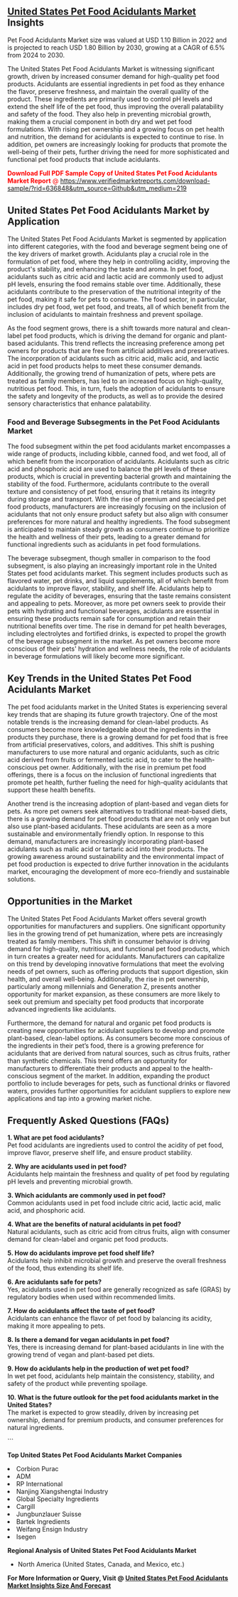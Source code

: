 <h2><a href="https://www.verifiedmarketreports.com/download-sample/?rid=636848&amp;utm_source=Github&amp;utm_medium=219" target="_blank">United States Pet Food Acidulants Market</a> Insights</h2><p>Pet Food Acidulants Market size was valued at USD 1.10 Billion in 2022 and is projected to reach USD 1.80 Billion by 2030, growing at a CAGR of 6.5% from 2024 to 2030.</p><p> <p>The United States Pet Food Acidulants Market is witnessing significant growth, driven by increased consumer demand for high-quality pet food products. Acidulants are essential ingredients in pet food as they enhance the flavor, preserve freshness, and maintain the overall quality of the product. These ingredients are primarily used to control pH levels and extend the shelf life of the pet food, thus improving the overall palatability and safety of the food. They also help in preventing microbial growth, making them a crucial component in both dry and wet pet food formulations. With rising pet ownership and a growing focus on pet health and nutrition, the demand for acidulants is expected to continue to rise. In addition, pet owners are increasingly looking for products that promote the well-being of their pets, further driving the need for more sophisticated and functional pet food products that include acidulants. <p><span class=""><span style="color: #ff0000;"><strong>Download Full PDF Sample Copy of United States Pet Food Acidulants Market Report</strong> @ </span><a href="https://www.verifiedmarketreports.com/download-sample/?rid=636848&amp;utm_source=Github&amp;utm_medium=219" target="_blank">https://www.verifiedmarketreports.com/download-sample/?rid=636848&amp;utm_source=Github&amp;utm_medium=219</a></span></p></p> <h2>United States Pet Food Acidulants Market by Application</h2> <p>The United States Pet Food Acidulants Market is segmented by application into different categories, with the food and beverage segment being one of the key drivers of market growth. Acidulants play a crucial role in the formulation of pet food, where they help in controlling acidity, improving the product's stability, and enhancing the taste and aroma. In pet food, acidulants such as citric acid and lactic acid are commonly used to adjust pH levels, ensuring the food remains stable over time. Additionally, these acidulants contribute to the preservation of the nutritional integrity of the pet food, making it safe for pets to consume. The food sector, in particular, includes dry pet food, wet pet food, and treats, all of which benefit from the inclusion of acidulants to maintain freshness and prevent spoilage. <p>As the food segment grows, there is a shift towards more natural and clean-label pet food products, which is driving the demand for organic and plant-based acidulants. This trend reflects the increasing preference among pet owners for products that are free from artificial additives and preservatives. The incorporation of acidulants such as citric acid, malic acid, and lactic acid in pet food products helps to meet these consumer demands. Additionally, the growing trend of humanization of pets, where pets are treated as family members, has led to an increased focus on high-quality, nutritious pet food. This, in turn, fuels the adoption of acidulants to ensure the safety and longevity of the products, as well as to provide the desired sensory characteristics that enhance palatability. <h3>Food and Beverage Subsegments in the Pet Food Acidulants Market</h3> <p>The food subsegment within the pet food acidulants market encompasses a wide range of products, including kibble, canned food, and wet food, all of which benefit from the incorporation of acidulants. Acidulants such as citric acid and phosphoric acid are used to balance the pH levels of these products, which is crucial in preventing bacterial growth and maintaining the stability of the food. Furthermore, acidulants contribute to the overall texture and consistency of pet food, ensuring that it retains its integrity during storage and transport. With the rise of premium and specialized pet food products, manufacturers are increasingly focusing on the inclusion of acidulants that not only ensure product safety but also align with consumer preferences for more natural and healthy ingredients. The food subsegment is anticipated to maintain steady growth as consumers continue to prioritize the health and wellness of their pets, leading to a greater demand for functional ingredients such as acidulants in pet food formulations. <p>The beverage subsegment, though smaller in comparison to the food subsegment, is also playing an increasingly important role in the United States pet food acidulants market. This segment includes products such as flavored water, pet drinks, and liquid supplements, all of which benefit from acidulants to improve flavor, stability, and shelf life. Acidulants help to regulate the acidity of beverages, ensuring that the taste remains consistent and appealing to pets. Moreover, as more pet owners seek to provide their pets with hydrating and functional beverages, acidulants are essential in ensuring these products remain safe for consumption and retain their nutritional benefits over time. The rise in demand for pet health beverages, including electrolytes and fortified drinks, is expected to propel the growth of the beverage subsegment in the market. As pet owners become more conscious of their pets' hydration and wellness needs, the role of acidulants in beverage formulations will likely become more significant. <h2>Key Trends in the United States Pet Food Acidulants Market</h2> <p>The pet food acidulants market in the United States is experiencing several key trends that are shaping its future growth trajectory. One of the most notable trends is the increasing demand for clean-label products. As consumers become more knowledgeable about the ingredients in the products they purchase, there is a growing demand for pet food that is free from artificial preservatives, colors, and additives. This shift is pushing manufacturers to use more natural and organic acidulants, such as citric acid derived from fruits or fermented lactic acid, to cater to the health-conscious pet owner. Additionally, with the rise in premium pet food offerings, there is a focus on the inclusion of functional ingredients that promote pet health, further fueling the need for high-quality acidulants that support these health benefits. <p>Another trend is the increasing adoption of plant-based and vegan diets for pets. As more pet owners seek alternatives to traditional meat-based diets, there is a growing demand for pet food products that are not only vegan but also use plant-based acidulants. These acidulants are seen as a more sustainable and environmentally friendly option. In response to this demand, manufacturers are increasingly incorporating plant-based acidulants such as malic acid or tartaric acid into their products. The growing awareness around sustainability and the environmental impact of pet food production is expected to drive further innovation in the acidulants market, encouraging the development of more eco-friendly and sustainable solutions. <h2>Opportunities in the Market</h2> <p>The United States Pet Food Acidulants Market offers several growth opportunities for manufacturers and suppliers. One significant opportunity lies in the growing trend of pet humanization, where pets are increasingly treated as family members. This shift in consumer behavior is driving demand for high-quality, nutritious, and functional pet food products, which in turn creates a greater need for acidulants. Manufacturers can capitalize on this trend by developing innovative formulations that meet the evolving needs of pet owners, such as offering products that support digestion, skin health, and overall well-being. Additionally, the rise in pet ownership, particularly among millennials and Generation Z, presents another opportunity for market expansion, as these consumers are more likely to seek out premium and specialty pet food products that incorporate advanced ingredients like acidulants. <p>Furthermore, the demand for natural and organic pet food products is creating new opportunities for acidulant suppliers to develop and promote plant-based, clean-label options. As consumers become more conscious of the ingredients in their pet’s food, there is a growing preference for acidulants that are derived from natural sources, such as citrus fruits, rather than synthetic chemicals. This trend offers an opportunity for manufacturers to differentiate their products and appeal to the health-conscious segment of the market. In addition, expanding the product portfolio to include beverages for pets, such as functional drinks or flavored waters, provides further opportunities for acidulant suppliers to explore new applications and tap into a growing market niche. <h2>Frequently Asked Questions (FAQs)</h2> <p><strong>1. What are pet food acidulants?</strong><br>Pet food acidulants are ingredients used to control the acidity of pet food, improve flavor, preserve shelf life, and ensure product stability.</p> <p><strong>2. Why are acidulants used in pet food?</strong><br>Acidulants help maintain the freshness and quality of pet food by regulating pH levels and preventing microbial growth.</p> <p><strong>3. Which acidulants are commonly used in pet food?</strong><br>Common acidulants used in pet food include citric acid, lactic acid, malic acid, and phosphoric acid.</p> <p><strong>4. What are the benefits of natural acidulants in pet food?</strong><br>Natural acidulants, such as citric acid from citrus fruits, align with consumer demand for clean-label and organic pet food products.</p> <p><strong>5. How do acidulants improve pet food shelf life?</strong><br>Acidulants help inhibit microbial growth and preserve the overall freshness of the food, thus extending its shelf life.</p> <p><strong>6. Are acidulants safe for pets?</strong><br>Yes, acidulants used in pet food are generally recognized as safe (GRAS) by regulatory bodies when used within recommended limits.</p> <p><strong>7. How do acidulants affect the taste of pet food?</strong><br>Acidulants can enhance the flavor of pet food by balancing its acidity, making it more appealing to pets.</p> <p><strong>8. Is there a demand for vegan acidulants in pet food?</strong><br>Yes, there is increasing demand for plant-based acidulants in line with the growing trend of vegan and plant-based pet diets.</p> <p><strong>9. How do acidulants help in the production of wet pet food?</strong><br>In wet pet food, acidulants help maintain the consistency, stability, and safety of the product while preventing spoilage.</p> <p><strong>10. What is the future outlook for the pet food acidulants market in the United States?</strong><br>The market is expected to grow steadily, driven by increasing pet ownership, demand for premium products, and consumer preferences for natural ingredients.</p> ```</p><p><strong>Top United States Pet Food Acidulants Market Companies</strong></p><div data-test-id=""><p><li>Corbion Purac</li><li> ADM</li><li> RP International</li><li> Nanjing Xiangshengtai Industry</li><li> Global Specialty Ingredients</li><li> Cargill</li><li> Jungbunzlauer Suisse</li><li> Bartek Ingredients</li><li> Weifang Ensign Industry</li><li> Isegen</li></p><div><strong>Regional Analysis of&nbsp;United States Pet Food Acidulants Market</strong></div><ul><li dir="ltr"><p dir="ltr">North America&nbsp;(United States, Canada, and Mexico, etc.)</p></li></ul><p><strong>For More Information or Query, Visit @&nbsp;</strong><strong><a href="https://www.verifiedmarketreports.com/product/pet-food-acidulants-market/?utm_source=Github&amp;utm_medium=219" target="_blank">United States Pet Food Acidulants Market Insights Size And Forecast</a></strong></p></div>
